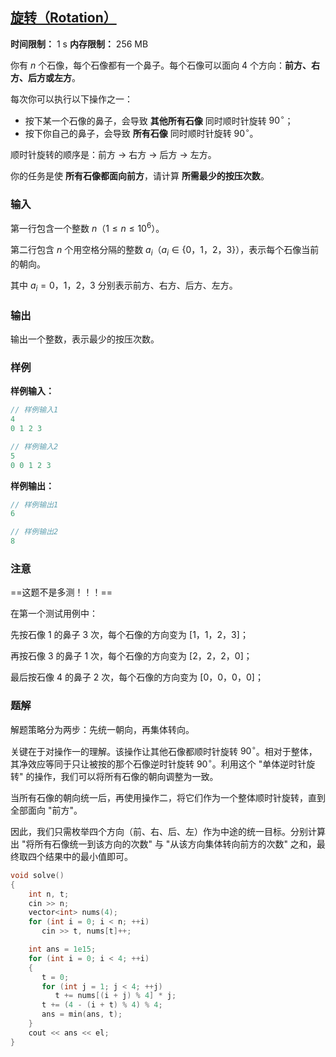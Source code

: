 ## [旋转（Rotation）](https://codeforces.com/gym/105911/problem/K)

**时间限制：** 1 s
**内存限制：** 256 MB



你有 $n$ 个石像，每个石像都有一个鼻子。每个石像可以面向 $4$ 个方向：**前方、右方、后方或左方**。

每次你可以执行以下操作之一：

- 按下某一个石像的鼻子，会导致 **其他所有石像** 同时顺时针旋转 $90^\circ$；  
- 按下你自己的鼻子，会导致 **所有石像** 同时顺时针旋转 $90^\circ$。

顺时针旋转的顺序是：前方 $\rightarrow$ 右方 $\rightarrow$ 后方 $\rightarrow$ 左方。

你的任务是使 **所有石像都面向前方**，请计算 **所需最少的按压次数**。







### 输入

第一行包含一个整数 $n$（$1 \leq n \leq 10^6$）。

第二行包含 $n$ 个用空格分隔的整数 $a_i$（$a_i \in \{0$，$1$，$2$，$3\}$），表示每个石像当前的朝向。  

其中 $a_i = 0$，$1$，$2$，$3$ 分别表示前方、右方、后方、左方。





### 输出

输出一个整数，表示最少的按压次数。





### 样例

**样例输入：**

```cpp
// 样例输入1
4
0 1 2 3

// 样例输入2
5
0 0 1 2 3
```



**样例输出：**

```cpp
// 样例输出1
6

// 样例输出2
8
```





### 注意

==这题不是多测！！！==

在第一个测试用例中：

先按石像 $1$ 的鼻子 $3$ 次，每个石像的方向变为 $[1$，$1$，$2$，$3]$；

再按石像 $3$ 的鼻子 $1$ 次，每个石像的方向变为 $[2$，$2$，$2$，$0]$；

最后按石像 $4$ 的鼻子 $2$ 次，每个石像的方向变为 $[0$，$0$，$0$，$0]$；





### 题解

解题策略分为两步：先统一朝向，再集体转向。

关键在于对操作一的理解。该操作让其他石像都顺时针旋转 $90^\circ$。相对于整体，其净效应等同于只让被按的那个石像逆时针旋转 $90^\circ$。利用这个 "单体逆时针旋转" 的操作，我们可以将所有石像的朝向调整为一致。

当所有石像的朝向统一后，再使用操作二，将它们作为一个整体顺时针旋转，直到全部面向 "前方"。

因此，我们只需枚举四个方向（前、右、后、左）作为中途的统一目标。分别计算出 "将所有石像统一到该方向的次数" 与 "从该方向集体转向前方的次数" 之和，最终取四个结果中的最小值即可。



```cpp
void solve()
{
    int n, t;
    cin >> n;
    vector<int> nums(4);
    for (int i = 0; i < n; ++i)
       cin >> t, nums[t]++;

    int ans = 1e15;
    for (int i = 0; i < 4; ++i)
    {
       t = 0;
       for (int j = 1; j < 4; ++j)
          t += nums[(i + j) % 4] * j;
       t += (4 - (i + t) % 4) % 4;
       ans = min(ans, t);
    }
    cout << ans << el;
}
```
